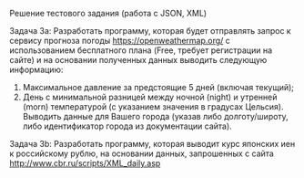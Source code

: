 Решение тестового задания (работа с JSON, XML)

Задача 3a: Разработать программу, которая будет отправлять запрос к сервису прогноза погоды https://openweathermap.org/  с использованием бесплатного плана (Free, требует регистрации на сайте) и на основании полученных данных выводить следующую информацию:
1. Максимальное давление за предстоящие 5 дней (включая текущий);
2. День с минимальной разницей между ночной (night) и утренней (morn) температурой (с указанием значения в градусах Цельсия).
Выводить данные для Вашего города (указав либо долготу/широту, либо идентификатор города из документации сайта).

Задача 3b: Разработать программу, которая выводит курс японских иен к российскому рублю, на основании данных, запрошенных с сайта http://www.cbr.ru/scripts/XML_daily.asp 

